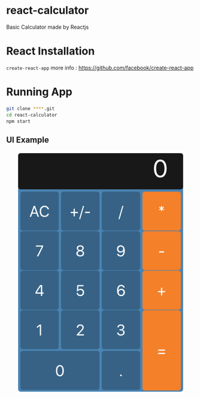 # react-calculator
Basic Calculator made by Reactjs

# React Installation
  <code>create-react-app</code>
  more info : https://github.com/facebook/create-react-app

# Running App
```sh
git clone ****.git
cd react-calculator
npm start
```

## UI Example
<p align="center">
  <img width="450" height="650" src="https://github.com/melihozden/react-calculator/blob/master/githubimagecalculator.png">
</p>
